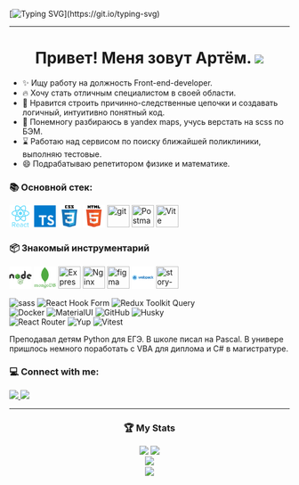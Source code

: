 [![Typing SVG](https://readme-typing-svg.herokuapp.com?font=Fira+Code&pause=1000&width=435&separator=%3C&lines=%3E+console.log('Hello%2C+World!');%3CHello%2C+World!)](https://git.io/typing-svg)
***
<h1 align="center">Привет! Меня зовут Артём.
 <img src="https://github.com/blackcater/blackcater/raw/main/images/Hi.gif" height="32"/>
</h1>

* ✨ Ищу работу на должность Front-end-developer.
* 🔥 Хочу стать отличным специалистом в своей области.
* 👀 Нравится строить причинно-следственные цепочки и создавать логичный, интуитивно понятный код.
* 🐾 Понемногу разбираюсь в yandex maps, учусь верстать на scss по БЭМ.
* ⌛ Работаю над сервисом по поиску ближайшей поликлиники, выполняю тестовые.
* 😄 Подрабатываю репетитором физике и математике.
<h3 align="left">📚 Основной стек:</h3>
<p align="left"> 
 <img src="https://github.com/devicons/devicon/blob/master/icons/react/react-original-wordmark.svg" title="react" width="40" height="40"/> 
 <img src="https://github.com/devicons/devicon/blob/master/icons/typescript/typescript-original.svg" title="typeScript" width="40" height="40"/>  
 <img src="https://raw.githubusercontent.com/devicons/devicon/master/icons/css3/css3-original-wordmark.svg" title="css3" width="40" height="40"/> 
 <img src="https://raw.githubusercontent.com/devicons/devicon/master/icons/html5/html5-original-wordmark.svg" title="html5" width="40" height="40"/> 
 <img src="https://www.vectorlogo.zone/logos/git-scm/git-scm-icon.svg" title="git" width="40" height="40"/> 
 <img src="https://www.svgrepo.com/show/354202/postman-icon.svg" title="Postman" width="40" height="40"/> 
 <img src="https://upload.wikimedia.org/wikipedia/commons/thumb/f/f1/Vitejs-logo.svg/1200px-Vitejs-logo.svg.png" title="Vite"  width="40" height="40"/> 
</p>

<h3 align="left">📦 Знакомый инструментарий</h3>
<p align="left"> 
 <img src="https://github.com/devicons/devicon/blob/master/icons/nodejs/nodejs-original-wordmark.svg" title="nodeJS" width="40" height="40"/> 
 <img src="https://github.com/devicons/devicon/blob/master/icons/mongodb/mongodb-plain-wordmark.svg" title="mongoDB" width="40" height="40"/> 
 <img class="img" src="https://i.pinimg.com/236x/95/9e/83/959e83612cb4926fc3a8914f65278293.jpg?nii=t" title="Express" width="40" height="40"/>
 <img class="img" src="https://notes.portebois.net/2017/03/24/nginx-rate-limiting-in-a-nutshell/nginx-logo.png" title="Nginx" width="40" height="40"/> 
 <img src="https://www.vectorlogo.zone/logos/figma/figma-icon.svg" title="figma" width="40" height="40"/> 
 <img src="https://raw.githubusercontent.com/devicons/devicon/d00d0969292a6569d45b06d3f350f463a0107b0d/icons/webpack/webpack-original-wordmark.svg" title="webpack" width="40" height="40"/>  
 <img src="https://cdn.jsdelivr.net/gh/devicons/devicon/icons/storybook/storybook-original.svg" title="story-book" width="40" height="40"/>
</p>
<p align="left">
 <img src="https://img.shields.io/badge/SASS-100000?style=for-the-badge&logo=SASS&logoColor=white" title="sass"/>
 <img src="https://img.shields.io/badge/React_Hook_Form-100000?style=for-the-badge&logo=reacthookform" alt="React Hook Form" title="React Hook Form">
 <img src="https://img.shields.io/badge/Redux_Toolkit_Query-100000?style=for-the-badge&logo=redux" alt="Redux Toolkit Query" title="Redux Toolkit Query">
<br />
 <img src="https://img.shields.io/badge/Docker-100000?style=for-the-badge&logo=docker&logoColor=white" alt="Docker" title="Docker">
 <img src="https://img.shields.io/badge/MaterialUI-100000?style=for-the-badge&logo=mui" alt="MaterialUI" title="MaterialUI">
 <img src="https://img.shields.io/badge/GitHub-100000?style=for-the-badge&logo=github&logoColor=white" alt="GitHub" title="GitHub">
 <img src="https://img.shields.io/badge/Husky-100000?style=for-the-badge" alt="Husky" title="Husky">
<br />
 <img src="https://img.shields.io/badge/React_Router-100000?style=for-the-badge&logo=reactrouter" alt="React Router" title="React Router">
<!--  <img src="https://img.shields.io/badge/CSS_Modules-100000?style=for-the-badge&logo=cssmodules" alt="CSS Modules" title="CSS Modules"> -->
 <img src="https://img.shields.io/badge/Yup-100000?style=for-the-badge" alt="Yup" title="Yup">
 <img src="https://img.shields.io/badge/Vitest-100000?style=for-the-badge" alt="Vitest" title="Vitest">
</p>



<p>Преподавал детям Python для ЕГЭ. В школе писал на Pascal. В универе пришлось немного поработать с VBA для диплома и C# в магистратуре.</p>
<h3 align="left"> 💻 Connect with me:</h3>
<p>
<a href="https://t.me/Frich22" target="_blank">
 <img height="21px" src="https://img.shields.io/badge/@Frich22-2CA5E0?style=default&logo=telegram&logoColor=white">
</a>
<a href="mailto:frich.g22@gmail.com" target="_blank"> 
 <img height="21px" src="https://img.shields.io/badge/frich.g22@gmail.com-D14836?style=default&logo=gmail&logoColor=white">
</a>
</p>
<hr>
<h3 align="center">🏆 My Stats</h3>
<!-- почему-то оригинальная ссылка не робит у маков вроде, вторая норм -->
<!-- https://github-readme-stats-ruby-one.vercel.app -->
<!-- github-readme-stats-sigma-five.vercel.app -->
<!-- https://github-readme-stats.vercel.app -->
<div align="center">
 <img style="height: 150px;" src="https://github-readme-stats-sigma-five.vercel.app/api?username=Art-Frich&show_icons=true&theme=merko" />
 <img style="height: 150px;" src="https://github-readme-stats-sigma-five.vercel.app/api/top-langs/?username=Art-Frich&theme=merko&layout=compact" />
</div>
<div align="center">
 <img src="https://www.codewars.com/users/Frich22/badges/large?theme=dark">
</div>
<div align="center">
 <img src="https://leetcode-stats-six.vercel.app/api?username=Art-Frich&theme=dark">
</div>

<!-- <hr> -->
<!-- <div align="right">
 <img src="https://quotes-github-readme.vercel.app/api?type=horizontal&theme=merko" - рандомные цитаты/>
</div> -->


<!-- <h3 align="center">👀 My some projects</h3>

* Последний проект в рамках "пробы сил" - тестовый кейс для Neoflex.
     - Функционал: добавить позицию товара в корзину по кнопке "купить", перейти в корзину по клику на иконку, удалять позиции в корзине и изменять их количество.
     - Использовано: ванильный JS, HTML5, CSS3, Git, sessionStorage.
     - Ссылка на проект: https://art-frich.github.io/testCase-siteOfHeadphones/

* Один из первых кейсов - проект игры "найди пару". Ничего особенного, но реализованный проект радует мои глаза своей анимацией и дизайном.
     - Функционал: переворачивать карточки по клику.
     - Использовано: ванильный JS, CSS3, HTML5, jQuery.
     - Ссылка на проект: https://art-frich.github.io/project-find-a-pair/ -->
